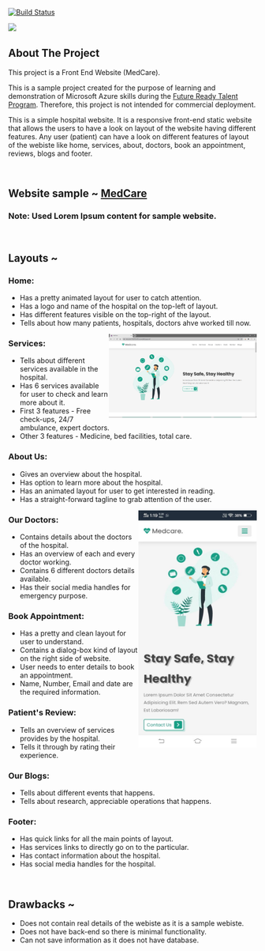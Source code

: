 
[![Build Status](https://github.com/sansjha4900/web-for-azure/actions/workflows/azure-static-web-apps-nice-plant-085155400.yml/badge.svg?branch=main)](https://github.com/sansjha4900/web-for-azure/actions/workflows/azure-static-web-apps-nice-plant-085155400.yml)

<a href="LICENSE"><img src="https://img.shields.io/badge/License-MIT-purple.svg?labelColor=303030" /></a>
<br />

## About The Project

<div>
  <p>
    This project is a Front End Website (MedCare).
  </p>
</div>

This is a sample project created for the purpose of learning and demonstration of Microsoft Azure skills during the
<a href="https://futurereadytalent.in/" target="_blank">Future Ready Talent Program</a>.
Therefore, this project is not intended for commercial deployment.

This is a simple hospital website. It is a responsive front-end static website that allows the users to have a look on layout of the website having different features.
Any user (patient) can have a look on different features of layout of the webiste like home, services, about, doctors, book an appointment, reviews, blogs and footer.

<br />

## Website sample ~ <a href="https://nice-plant-085155400.azurestaticapps.net/" target="_blank">MedCare</a>

### Note: Used Lorem Ipsum content for sample website.

<br /> 

## Layouts ~

### Home:

- Has a pretty animated layout for user to catch attention.
- Has a logo and name of the hospital on the top-left of layout.
- Has different features visible on the top-right of the layout.
- Tells about how many patients, hospitals, doctors ahve worked till now.

<div>
  <a href="https://github.com/sansjha4900/web-for-azure/blob/c103e408200570e8492d6d2597f878310aa4d081/Screenshot%20(337).png">
    <img align="right" width="300px"  src="https://github.com/sansjha4900/web-for-azure/blob/c103e408200570e8492d6d2597f878310aa4d081/Screenshot%20(337).png">
  </a>
</div>

### Services:

- Tells about different services available in the hospital.
- Has 6 services available for user to check and learn more about it.
- First 3 features - Free check-ups, 24/7 ambulance, expert doctors.
- Other 3 features - Medicine, bed facilities, total care.

### About Us:

- Gives an overview about the hospital.
- Has option to learn more about the hospital.
- Has an animated layout for user to get interested in reading.
- Has a straight-forward tagline to grab attention of the user.

<div>
  <a href="https://github.com/sansjha4900/web-for-azure/blob/c103e408200570e8492d6d2597f878310aa4d081/Screenshot%20(338).jpg">
    <img align="right" width="240px" height="480px" src="https://github.com/sansjha4900/web-for-azure/blob/c103e408200570e8492d6d2597f878310aa4d081/Screenshot%20(338).jpg">
  </a>
</div>

### Our Doctors:

- Contains details about the doctors of the hospital.
- Has an overview of each and every doctor working.
- Contains 6 different doctors details available.
- Has their social media handles for emergency purpose.

### Book Appointment:

- Has a pretty and clean layout for user to understand.
- Contains a dialog-box kind of layout on the right side of website.
- User needs to enter details to book an appointment.
- Name, Number, Email and date are the required information.

### Patient's Review:

- Tells an overview of services provides by the hospital.
- Tells it through by rating their experience.

### Our Blogs:

- Tells about different events that happens.
- Tells about research, appreciable operations that happens.

### Footer:

- Has quick links for all the main points of layout.
- Has services links to directly go on to the particular.
- Has contact information about the hospital.
- Has social media handles for the hospital.

<br />

## Drawbacks ~

- Does not contain real details of the webiste as it is a sample webiste.
- Does not have back-end so there is minimal functionality.
- Can not save information as it does not have database.
